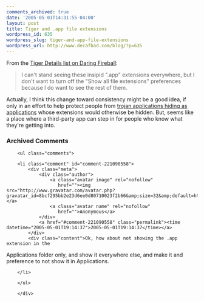 ```yaml
---
comments_archived: true
date: '2005-05-01T14:31:55-04:00'
layout: post
title: Tiger and .app file extensions
wordpress_id: 635
wordpress_slug: tiger-and-app-file-extensions
wordpress_url: http://www.decafbad.com/blog/?p=635
---
```

From the [Tiger Details list on Daring Fireball][td]:

  > I can't stand seeing these insipid ".app" extensions everywhere, but I don't want to turn off the "Show all file extensions" preferences because I do want to see the rest of them.

  Actually, I think this change toward consistency might be a good idea, if only in an effort to help protect people from [trojan applications hiding as applications][troj] whose extensions would otherwise be hidden.  But, seems like a place where a third-party app can step in for people who know what they're getting into.

[troj]: http://www.atomicbird.com/node/view/28
[td]: http://daringfireball.net/misc/2005/04/tiger_details

<div id="comments" class="comments archived-comments">
            <h3>Archived Comments</h3>
            
        <ul class="comments">
            
        <li class="comment" id="comment-221090558">
            <div class="meta">
                <div class="author">
                    <a class="avatar image" rel="nofollow" 
                       href=""><img src="http://www.gravatar.com/avatar.php?gravatar_id=8bcf295bb2e23d6ee0d80710023f2b66&amp;size=32&amp;default=http://mediacdn.disqus.com/1320279820/images/noavatar32.png"/></a>
                    <a class="avatar name" rel="nofollow" 
                       href="">Anonymous</a>
                </div>
                <a href="#comment-221090558" class="permalink"><time datetime="2005-05-01T19:14:37">2005-05-01T19:14:37</time></a>
            </div>
            <div class="content">Ok, how about not showing the .app extension in the
Applications folder only, and show it everywhere else, 
and make it and preference to not show it in Applications.</div>
            
        </li>
    
        </ul>
    
        </div>
    